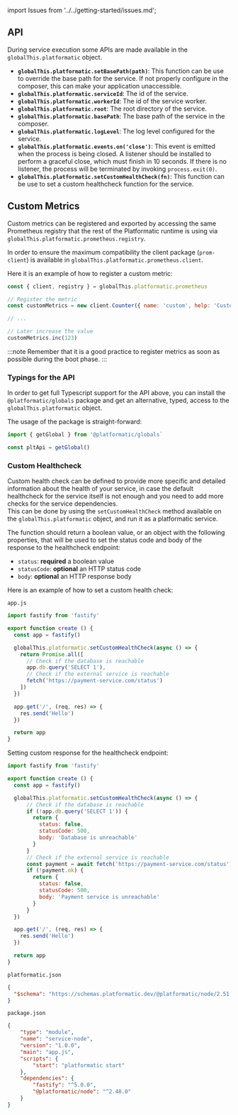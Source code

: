 import Issues from '../../getting-started/issues.md';

## API

During service execution some APIs are made available in the `globalThis.platformatic` object.

- **`globalThis.platformatic.setBasePath(path)`**: This function can be use to override the base path for the service. If not properly configure in the composer, this can make your application unaccessible.
- **`globalThis.platformatic.serviceId`**: The id of the service.
- **`globalThis.platformatic.workerId`**: The id of the service worker.
- **`globalThis.platformatic.root`**: The root directory of the service.
- **`globalThis.platformatic.basePath`**: The base path of the service in the composer.
- **`globalThis.platformatic.logLevel`**: The log level configured for the service.
- **`globalThis.platformatic.events.on('close')`**: This event is emitted when the process is being closed. A listener should be installed to perform a graceful close, which must finish in 10 seconds. If there is no listener, the process will be terminated by invoking `process.exit(0)`.
- **`globalThis.platformatic.setCustomHealthCheck(fn)`**: This function can be use to set a custom healthcheck function for the service.

## Custom Metrics

Custom metrics can be registered and exported by accessing the same Prometheus registry that the rest of the Platformatic runtime is using via `globalThis.platformatic.prometheus.registry`.

In order to ensure the maximum compatibility the client package (`prom-client`) is available in `globalThis.platformatic.prometheus.client`.

Here it is an example of how to register a custom metric:

```js
const { client, registry } = globalThis.platformatic.prometheus

// Register the metric
const customMetrics = new client.Counter({ name: 'custom', help: 'Custom Description', registers: [registry] })

// ...

// Later increase the value
customMetrics.inc(123)
```

:::note
Remember that it is a good practice to register metrics as soon as possible during the boot phase.
:::

### Typings for the API

In order to get full Typescript support for the API above, you can install the `@platformatic/globals` package and get an alternative, typed, access to the `globalThis.platformatic` object.

The usage of the package is straight-forward:

```js
import { getGlobal } from '@platformatic/globals`

const pltApi = getGlobal()
```

<Issues />

### Custom Healthcheck

Custom health check can be defined to provide more specific and detailed information about the health of your service, in case the default healthcheck for the service itself is not enough and you need to add more checks for the service dependencies.  
This can be done by using the `setCustomHealthCheck` method available on the `globalThis.platformatic` object, and run it as a platformatic service.

The function should return a boolean value, or an object with the following properties, that will be used to set the status code and body of the response to the healthcheck endpoint:

- `status`: **required** a boolean value
- `statusCode`: **optional** an HTTP status code
- `body`: **optional** an HTTP response body

Here is an example of how to set a custom health check:

`app.js`

```js
import fastify from 'fastify'

export function create () {
  const app = fastify()

  globalThis.platformatic.setCustomHealthCheck(async () => {
    return Promise.all([
      // Check if the database is reachable
      app.db.query('SELECT 1'),
      // Check if the external service is reachable
      fetch('https://payment-service.com/status')
    ])
  })

  app.get('/', (req, res) => {
    res.send('Hello')
  })

  return app
}
```

Setting custom response for the healthcheck endpoint:

```js
import fastify from 'fastify'

export function create () {
  const app = fastify()

  globalThis.platformatic.setCustomHealthCheck(async () => {
      // Check if the database is reachable
      if (!app.db.query('SELECT 1')) {
        return {
          status: false,
          statusCode: 500,
          body: 'Database is unreachable'
        }
      }
      // Check if the external service is reachable
      const payment = await fetch('https://payment-service.com/status')
      if (!payment.ok) {
        return {
          status: false,
          statusCode: 500,
          body: 'Payment service is unreachable'
        }
      }
  })

  app.get('/', (req, res) => {
    res.send('Hello')
  })

  return app
}
```


`platformatic.json`

```json
{
  "$schema": "https://schemas.platformatic.dev/@platformatic/node/2.51.0.json"
}
```

`package.json`

```json
{
    "type": "module",
    "name": "service-node",
    "version": "1.0.0",
    "main": "app.js",
    "scripts": {
        "start": "platformatic start"
    },
    "dependencies": {
        "fastify": "^5.0.0",
        "@platformatic/node": "^2.48.0"
    }
}
```
